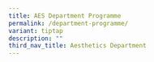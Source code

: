 ```yaml
---
title: AES Department Programme
permalink: /department-programme/
variant: tiptap
description: ""
third_nav_title: Aesthetics Department
---
```

